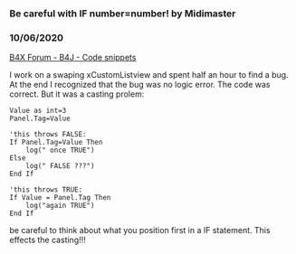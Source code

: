 ### Be careful with IF number=number! by Midimaster
### 10/06/2020
[B4X Forum - B4J - Code snippets](https://www.b4x.com/android/forum/threads/123161/)

I work on a swaping xCustomListview and spent half an hour to find a bug. At the end I recognized that the bug was no logic error. The code was correct. But it was a casting prolem:  

```B4X
Value as int=3  
Panel.Tag=Value  
  
'this throws FALSE:  
If Panel.Tag=Value Then  
    log(" once TRUE")  
Else  
    log(" FALSE ???")  
End If  
  
'this throws TRUE:  
If Value = Panel.Tag Then  
    log("again TRUE")  
End If
```

  
  
be careful to think about what you position first in a IF statement. This effects the casting!!!